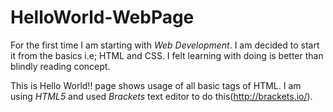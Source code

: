 # HelloWorld-WebPage

For the first time I am starting with *Web Development*. I am decided to start it from the basics i.e; HTML and CSS. I felt learning with doing is better than blindly reading concept. 

This is  Hello World!! page shows usage of all basic tags of HTML. I am using *HTML5* and used *Brackets* text editor to do this(http://brackets.io/).
